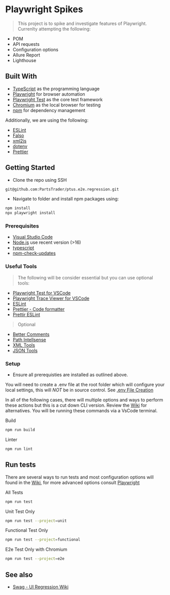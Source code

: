 # Playwright Spikes

> This project is to spike and investigate features of Playwright. Currenlty attempting the following:

- POM
- API requests
- Configuration options
- Allure Report
- Lighthouse

## Built With

- [TypeScript](https://www.typescriptlang.org/) as the programming language
- [Playwright](https://playwright.dev/) for browser automation
- [Playwright Test](https://playwright.dev/docs/api/class-test) as the core test framework
- [Chromium](https://www.chromium.org/chromium-projects/) as the local browser for testing
- [npm](https://www.npmjs.com/) for dependency management

Additionally, we are using the following:

- [ESLint](https://eslint.org/)
- [Falso](https://ngneat.github.io/falso/)
- [xml2js](https://www.npmjs.com/package/xml2js)
- [dotenv](https://www.npmjs.com/package/dotenv)
- [Prettier](https://prettier.io/)

## Getting Started

- Clone the repo using SSH

```sh
git@github.com:PartsTrader/ptus.e2e.regression.git
```

- Navigate to folder and install npm packages using:

```sh
npm install
npx playwright install
```

### Prerequisites

- [Visual Studio Code](https://code.visualstudio.com/)
- [Node.js](https://nodejs.org/en/download/) use recent version (>16)
- [typescript](https://www.npmjs.com/package/typescript)
- [npm-check-updates](https://www.npmjs.com/package/npm-check-updates)

### Useful Tools

> The following will be consider essential but you can use optional tools:

- [Playwright Test for VSCode](https://marketplace.visualstudio.com/items?itemName=ms-playwright.playwright)
- [Playwright Trace Viewer for VSCode](https://marketplace.visualstudio.com/items?itemName=ryanrosello-og.playwright-vscode-trace-viewer)
- [ESLint](https://marketplace.visualstudio.com/items?itemName=dbaeumer.vscode-eslint)
- [Prettier - Code formatter](https://marketplace.visualstudio.com/items?itemName=esbenp.prettier-vscode)
- [Prettir ESLint](https://marketplace.visualstudio.com/items?itemName=rvest.vs-code-prettier-eslint)

> Optional

- [Better Comments](https://marketplace.visualstudio.com/items?itemName=aaron-bond.better-comments)
- [Path Intellsense](https://marketplace.visualstudio.com/items?itemName=christian-kohler.path-intellisense)
- [XML Tools](https://marketplace.visualstudio.com/items?itemName=DotJoshJohnson.xml)
- [JSON Tools](https://marketplace.visualstudio.com/items?itemName=eriklynd.json-tools)

### Setup

- Ensure all prerequisties are installed as outlined above.

You will need to create a .env file at the root folder which will configure your local settings, this will _NOT_ be in source control. See [.env File Creation](docs/wiki/README.md)

In all of the following cases, there will multiple options and ways to perform these actions but this is a cut down CLI version. Review the [Wiki](docs/wiki/README.md) for alternatives. You will be running these commands via a VsCode terminal.

Build

```sh
npm run build
```

Linter

```sh
npm run lint
```

## Run tests

There are several ways to run tests and most configuration options will found in the [Wiki](docs/wiki/README.md), for more advanced options consult [Playwright](https://playwright.dev/)

All Tests

```sh
npm run test
```

Unit Test Only

```sh
npm run test --project=unit
```

Functional Test Only

```sh
npm run test --project=functional
```

E2e Test Only with Chromium

```sh
npm run test --project=e2e
```

## See also

- [Swag - UI Regression Wiki](docs/wiki/README.md)

